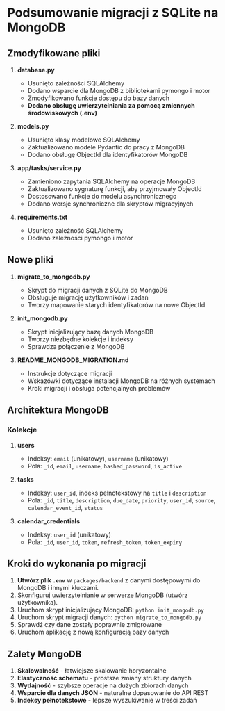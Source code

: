 # Podsumowanie migracji z SQLite na MongoDB

## Zmodyfikowane pliki

1. **database.py**

   - Usunięto zależności SQLAlchemy
   - Dodano wsparcie dla MongoDB z bibliotekami pymongo i motor
   - Zmodyfikowano funkcje dostępu do bazy danych
   - **Dodano obsługę uwierzytelniania za pomocą zmiennych środowiskowych (.env)**

2. **models.py**

   - Usunięto klasy modelowe SQLAlchemy
   - Zaktualizowano modele Pydantic do pracy z MongoDB
   - Dodano obsługę ObjectId dla identyfikatorów MongoDB

3. **app/tasks/service.py**

   - Zamieniono zapytania SQLAlchemy na operacje MongoDB
   - Zaktualizowano sygnaturę funkcji, aby przyjmowały ObjectId
   - Dostosowano funkcje do modelu asynchronicznego
   - Dodano wersje synchroniczne dla skryptów migracyjnych

4. **requirements.txt**
   - Usunięto zależność SQLAlchemy
   - Dodano zależności pymongo i motor

## Nowe pliki

1. **migrate_to_mongodb.py**

   - Skrypt do migracji danych z SQLite do MongoDB
   - Obsługuje migrację użytkowników i zadań
   - Tworzy mapowanie starych identyfikatorów na nowe ObjectId

2. **init_mongodb.py**

   - Skrypt inicjalizujący bazę danych MongoDB
   - Tworzy niezbędne kolekcje i indeksy
   - Sprawdza połączenie z MongoDB

3. **README_MONGODB_MIGRATION.md**
   - Instrukcje dotyczące migracji
   - Wskazówki dotyczące instalacji MongoDB na różnych systemach
   - Kroki migracji i obsługa potencjalnych problemów

## Architektura MongoDB

### Kolekcje

1. **users**

   - Indeksy: `email` (unikatowy), `username` (unikatowy)
   - Pola: `_id`, `email`, `username`, `hashed_password`, `is_active`

2. **tasks**

   - Indeksy: `user_id`, indeks pełnotekstowy na `title` i `description`
   - Pola: `_id`, `title`, `description`, `due_date`, `priority`, `user_id`, `source`, `calendar_event_id`, `status`

3. **calendar_credentials**
   - Indeksy: `user_id` (unikatowy)
   - Pola: `_id`, `user_id`, `token`, `refresh_token`, `token_expiry`

## Kroki do wykonania po migracji

1. **Utwórz plik `.env`** w `packages/backend` z danymi dostępowymi do MongoDB i innymi kluczami.
2. Skonfiguruj uwierzytelnianie w serwerze MongoDB (utwórz użytkownika).
3. Uruchom skrypt inicjalizujący MongoDB: `python init_mongodb.py`
4. Uruchom skrypt migracji danych: `python migrate_to_mongodb.py`
5. Sprawdź czy dane zostały poprawnie zmigrowane
6. Uruchom aplikację z nową konfiguracją bazy danych

## Zalety MongoDB

1. **Skalowalność** - łatwiejsze skalowanie horyzontalne
2. **Elastyczność schematu** - prostsze zmiany struktury danych
3. **Wydajność** - szybsze operacje na dużych zbiorach danych
4. **Wsparcie dla danych JSON** - naturalne dopasowanie do API REST
5. **Indeksy pełnotekstowe** - lepsze wyszukiwanie w treści zadań
